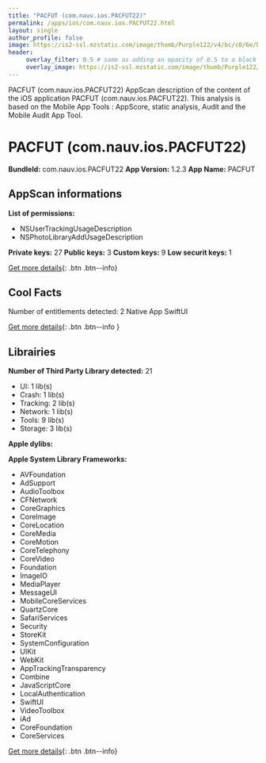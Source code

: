 ```yaml
---
title: "PACFUT (com.nauv.ios.PACFUT22)"
permalink: /apps/ios/com.nauv.ios.PACFUT22.html
layout: single
author_profile: false
image: https://is2-ssl.mzstatic.com/image/thumb/Purple122/v4/bc/c0/6e/bcc06e61-467d-73f7-060a-777d0f75bc24/AppIcon-1x_U007emarketing-0-7-0-85-220.png/512x512bb.jpg
header: 
     overlay_filter: 0.5 # same as adding an opacity of 0.5 to a black background
     overlay_image: https://is2-ssl.mzstatic.com/image/thumb/Purple122/v4/bc/c0/6e/bcc06e61-467d-73f7-060a-777d0f75bc24/AppIcon-1x_U007emarketing-0-7-0-85-220.png/512x512bb.jpg
---
```

PACFUT (com.nauv.ios.PACFUT22) AppScan description of the content of the iOS application PACFUT (com.nauv.ios.PACFUT22). This analysis is based on the Mobile App Tools : AppScore, static analysis, Audit and the Mobile Audit App Tool.

# PACFUT (com.nauv.ios.PACFUT22)

**BundleId:** com.nauv.ios.PACFUT22
**App Version:** 1.2.3
**App Name:** PACFUT


## AppScan informations 

**List of permissions:** 
- NSUserTrackingUsageDescription
- NSPhotoLibraryAddUsageDescription
  
  
**Private keys:** 27
**Public keys:** 3
**Custom keys:** 9
**Low securit keys:** 1
  
[Get more details](/pricing.html){: .btn .btn--info}

## Cool Facts

Number of entitlements detected: 2
Native App
SwiftUI
  
[Get more details](/pricing.html){: .btn .btn--info }

## Librairies 
**Number of Third Party Library detected:** 21
- UI: 1 lib(s)
- Crash: 1 lib(s)
- Tracking: 2 lib(s)
- Network: 1 lib(s)
- Tools: 9 lib(s)
- Storage: 3 lib(s)


**Apple dylibs:**


**Apple System Library Frameworks:**
- AVFoundation
- AdSupport
- AudioToolbox
- CFNetwork
- CoreGraphics
- CoreImage
- CoreLocation
- CoreMedia
- CoreMotion
- CoreTelephony
- CoreVideo
- Foundation
- ImageIO
- MediaPlayer
- MessageUI
- MobileCoreServices
- QuartzCore
- SafariServices
- Security
- StoreKit
- SystemConfiguration
- UIKit
- WebKit
- AppTrackingTransparency
- Combine
- JavaScriptCore
- LocalAuthentication
- SwiftUI
- VideoToolbox
- iAd
- CoreFoundation
- CoreServices


  
[Get more details](/pricing.html){: .btn .btn--info}

